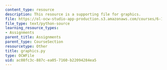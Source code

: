 ```yaml
---
content_type: resource
description: This resource is a supporting file for graphics.
file: https://ol-ocw-studio-app-production.s3.amazonaws.com/courses/6-189-a-gentle-introduction-to-programming-using-python-january-iap-2011/ac08fc3c887cea057160b22094284ea5_graphics.py
file_type: text/python-source
learning_resource_types:
- Assignments
parent_title: Assignments
parent_type: CourseSection
resourcetype: Other
title: graphics.py
type: OCWFile
uid: ac08fc3c-887c-ea05-7160-b22094284ea5
---
```

